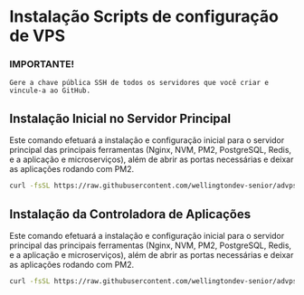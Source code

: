 # Instalação Scripts de configuração de VPS

### IMPORTANTE!
```plaintext
Gere a chave pública SSH de todos os servidores que você criar e vincule-a ao GitHub.
```

## Instalação Inicial no Servidor Principal
Este comando efetuará a instalação e configuração inicial para o servidor principal das principais ferramentas (Nginx, NVM, PM2, PostgreSQL, Redis, e a aplicação e microserviços), além de abrir as portas necessárias e deixar as aplicações rodando com PM2.

```bash
curl -fsSL https://raw.githubusercontent.com/wellingtondev-senior/advps_install.sh/master/main.sh | bash
```

## Instalação da Controladora de Aplicações
Este comando efetuará a instalação e configuração inicial para o servidor principal das principais ferramentas (Nginx, NVM, PM2, PostgreSQL, Redis, e a aplicação e microserviços), além de abrir as portas necessárias e deixar as aplicações rodando com PM2.

```bash
curl -fsSL https://raw.githubusercontent.com/wellingtondev-senior/advps_install.sh/master/main.sh | bash
```
```

